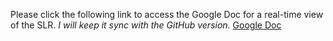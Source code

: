 Please click the following link to access the Google Doc for a real-time view of the SLR.
_I will keep it sync with the GitHub version._
[Google Doc](https://docs.google.com/document/d/1bR19qOOgF_zqiKNXrlcpkCl5Z1if9kSI/edit?usp=sharing&ouid=111953518345062023515&rtpof=true&sd=true "Google Doc Link")
